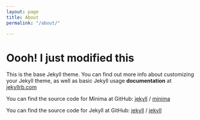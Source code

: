 ```yaml
---
layout: page
title: About
permalink: "/about/"

---
```

# Oooh! I just modified this

This is the base Jekyll theme. You can find out more info about customizing your Jekyll theme, as well as basic Jekyll usage **documentation** at [jekyllrb.com](https://jekyllrb.com/)

You can find the source code for Minima at GitHub:
[jekyll](https://github.com/jekyll) /
[minima](https://github.com/jekyll/minima)

You can find the source code for Jekyll at GitHub:
[jekyll](https://github.com/jekyll) /
[jekyll](https://github.com/jekyll/jekyll)